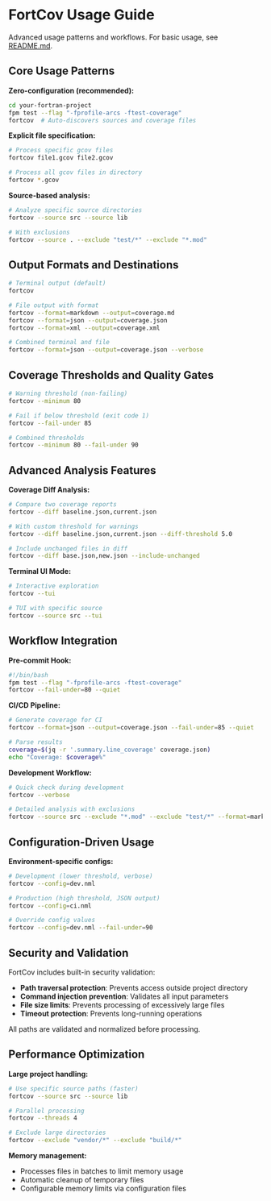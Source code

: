 # FortCov Usage Guide

Advanced usage patterns and workflows. For basic usage, see [README.md](../../README.md).

## Core Usage Patterns

**Zero-configuration (recommended):**
```bash
cd your-fortran-project
fpm test --flag "-fprofile-arcs -ftest-coverage"
fortcov  # Auto-discovers sources and coverage files
```

**Explicit file specification:**
```bash
# Process specific gcov files
fortcov file1.gcov file2.gcov

# Process all gcov files in directory
fortcov *.gcov
```

**Source-based analysis:**
```bash
# Analyze specific source directories
fortcov --source src --source lib

# With exclusions
fortcov --source . --exclude "test/*" --exclude "*.mod"
```

## Output Formats and Destinations

```bash
# Terminal output (default)
fortcov

# File output with format
fortcov --format=markdown --output=coverage.md
fortcov --format=json --output=coverage.json
fortcov --format=xml --output=coverage.xml

# Combined terminal and file
fortcov --format=json --output=coverage.json --verbose
```

## Coverage Thresholds and Quality Gates

```bash
# Warning threshold (non-failing)
fortcov --minimum 80

# Fail if below threshold (exit code 1)
fortcov --fail-under 85

# Combined thresholds
fortcov --minimum 80 --fail-under 90
```

## Advanced Analysis Features

**Coverage Diff Analysis:**
```bash
# Compare two coverage reports
fortcov --diff baseline.json,current.json

# With custom threshold for warnings
fortcov --diff baseline.json,current.json --diff-threshold 5.0

# Include unchanged files in diff
fortcov --diff base.json,new.json --include-unchanged
```

**Terminal UI Mode:**
```bash
# Interactive exploration
fortcov --tui

# TUI with specific source
fortcov --source src --tui
```

## Workflow Integration

**Pre-commit Hook:**
```bash
#!/bin/bash
fpm test --flag "-fprofile-arcs -ftest-coverage"
fortcov --fail-under=80 --quiet
```

**CI/CD Pipeline:**
```bash
# Generate coverage for CI
fortcov --format=json --output=coverage.json --fail-under=85 --quiet

# Parse results
coverage=$(jq -r '.summary.line_coverage' coverage.json)
echo "Coverage: $coverage%"
```

**Development Workflow:**
```bash
# Quick check during development
fortcov --verbose

# Detailed analysis with exclusions
fortcov --source src --exclude "*.mod" --exclude "test/*" --format=markdown --output=dev-coverage.md
```

## Configuration-Driven Usage

**Environment-specific configs:**
```bash
# Development (lower threshold, verbose)
fortcov --config=dev.nml

# Production (high threshold, JSON output)
fortcov --config=ci.nml

# Override config values
fortcov --config=dev.nml --fail-under=90
```

## Security and Validation

FortCov includes built-in security validation:

- **Path traversal protection**: Prevents access outside project directory
- **Command injection prevention**: Validates all input parameters
- **File size limits**: Prevents processing of excessively large files
- **Timeout protection**: Prevents long-running operations

All paths are validated and normalized before processing.

## Performance Optimization

**Large project handling:**
```bash
# Use specific source paths (faster)
fortcov --source src --source lib

# Parallel processing
fortcov --threads 4

# Exclude large directories
fortcov --exclude "vendor/*" --exclude "build/*"
```

**Memory management:**
- Processes files in batches to limit memory usage
- Automatic cleanup of temporary files
- Configurable memory limits via configuration files